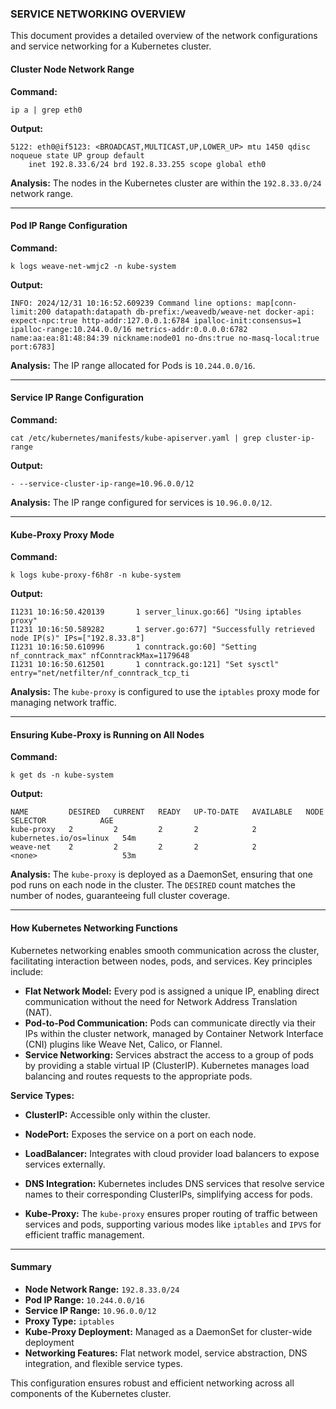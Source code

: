 ### SERVICE NETWORKING OVERVIEW

This document provides a detailed overview of the network configurations and service networking for a Kubernetes cluster.

#### Cluster Node Network Range

**Command:**
```
ip a | grep eth0
```

**Output:**
```
5122: eth0@if5123: <BROADCAST,MULTICAST,UP,LOWER_UP> mtu 1450 qdisc noqueue state UP group default 
    inet 192.8.33.6/24 brd 192.8.33.255 scope global eth0
```

**Analysis:**
The nodes in the Kubernetes cluster are within the `192.8.33.0/24` network range.

---

#### Pod IP Range Configuration

**Command:**
```
k logs weave-net-wmjc2 -n kube-system
```

**Output:**
```
INFO: 2024/12/31 10:16:52.609239 Command line options: map[conn-limit:200 datapath:datapath db-prefix:/weavedb/weave-net docker-api: expect-npc:true http-addr:127.0.0.1:6784 ipalloc-init:consensus=1 ipalloc-range:10.244.0.0/16 metrics-addr:0.0.0.0:6782 name:aa:ea:81:48:84:39 nickname:node01 no-dns:true no-masq-local:true port:6783]
```

**Analysis:**
The IP range allocated for Pods is `10.244.0.0/16`.

---

#### Service IP Range Configuration

**Command:**
```
cat /etc/kubernetes/manifests/kube-apiserver.yaml | grep cluster-ip-range
```

**Output:**
```
- --service-cluster-ip-range=10.96.0.0/12
```

**Analysis:**
The IP range configured for services is `10.96.0.0/12`.

---

#### Kube-Proxy Proxy Mode

**Command:**
```
k logs kube-proxy-f6h8r -n kube-system
```

**Output:**
```
I1231 10:16:50.420139       1 server_linux.go:66] "Using iptables proxy"
I1231 10:16:50.589282       1 server.go:677] "Successfully retrieved node IP(s)" IPs=["192.8.33.8"]
I1231 10:16:50.610996       1 conntrack.go:60] "Setting nf_conntrack_max" nfConntrackMax=1179648
I1231 10:16:50.612501       1 conntrack.go:121] "Set sysctl" entry="net/netfilter/nf_conntrack_tcp_ti
```

**Analysis:**
The `kube-proxy` is configured to use the `iptables` proxy mode for managing network traffic.

---

#### Ensuring Kube-Proxy is Running on All Nodes

**Command:**
```
k get ds -n kube-system
```

**Output:**
```
NAME         DESIRED   CURRENT   READY   UP-TO-DATE   AVAILABLE   NODE SELECTOR            AGE
kube-proxy   2         2         2       2            2           kubernetes.io/os=linux   54m
weave-net    2         2         2       2            2           <none>                   53m
```

**Analysis:**
The `kube-proxy` is deployed as a DaemonSet, ensuring that one pod runs on each node in the cluster. The `DESIRED` count matches the number of nodes, guaranteeing full cluster coverage.

---

#### How Kubernetes Networking Functions

Kubernetes networking enables smooth communication across the cluster, facilitating interaction between nodes, pods, and services. Key principles include:

- **Flat Network Model:** Every pod is assigned a unique IP, enabling direct communication without the need for Network Address Translation (NAT).
- **Pod-to-Pod Communication:** Pods can communicate directly via their IPs within the cluster network, managed by Container Network Interface (CNI) plugins like Weave Net, Calico, or Flannel.
- **Service Networking:** Services abstract the access to a group of pods by providing a stable virtual IP (ClusterIP). Kubernetes manages load balancing and routes requests to the appropriate pods.

**Service Types:**
- **ClusterIP:** Accessible only within the cluster.
- **NodePort:** Exposes the service on a port on each node.
- **LoadBalancer:** Integrates with cloud provider load balancers to expose services externally.

- **DNS Integration:** Kubernetes includes DNS services that resolve service names to their corresponding ClusterIPs, simplifying access for pods.
  
- **Kube-Proxy:** The `kube-proxy` ensures proper routing of traffic between services and pods, supporting various modes like `iptables` and `IPVS` for efficient traffic management.

---

#### Summary

- **Node Network Range:** `192.8.33.0/24`
- **Pod IP Range:** `10.244.0.0/16`
- **Service IP Range:** `10.96.0.0/12`
- **Proxy Type:** `iptables`
- **Kube-Proxy Deployment:** Managed as a DaemonSet for cluster-wide deployment
- **Networking Features:** Flat network model, service abstraction, DNS integration, and flexible service types.

This configuration ensures robust and efficient networking across all components of the Kubernetes cluster.
